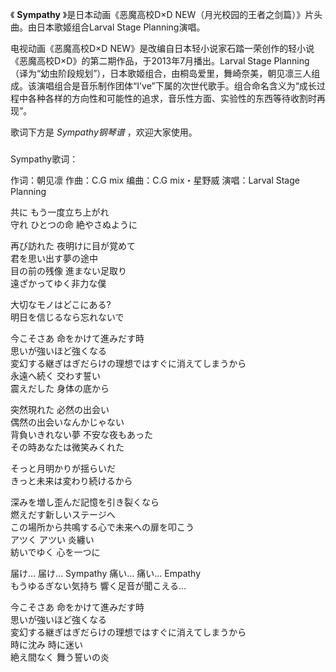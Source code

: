 

《 **Sympathy** 》是日本动画《恶魔高校D×D NEW（月光校园的王者之剑篇）》片头曲。由日本歌姬组合Larval Stage
Planning演唱。

  

电视动画《恶魔高校D×D NEW》是改编自日本轻小说家石踏一荣创作的轻小说《恶魔高校D×D》的第二期作品，于2013年7月播出。Larval Stage
Planning（译为“幼虫阶段规划”），日本歌姬组合，由桐岛爱里，舞崎奈美，朝见凛三人组成。该演唱组合是音乐制作团体“I've”下属的次世代歌手。组合命名含义为“成长过程中各种各样的方向性和可能性的追求，音乐性方面、实验性的东西等待收割时再现”。

  

歌词下方是 _Sympathy钢琴谱_ ，欢迎大家使用。

###  
Sympathy歌词：

作词：朝见凛 作曲：C.G mix 编曲：C.G mix・星野威 演唱：Larval Stage Planning  

  
共に もう一度立ち上がれ  
守れ ひとつの命 絶やさぬように

再び訪れた 夜明けに目が覚めて  
君を思い出す夢の途中  
目の前の残像 進まない足取り  
遠ざかってゆく非力な僕

大切なモノはどこにある?  
明日を信じるなら忘れないで

今こそさあ 命をかけて進みだす時  
思いが強いほど強くなる  
変幻する継ぎはぎだらけの理想ではすぐに消えてしまうから  
永遠へ続く 交わす誓い  
震えだした 身体の底から

突然現れた 必然の出会い  
偶然の出会いなんかじゃない  
背負いきれない夢 不安な夜もあった  
その時あなたは微笑みくれた

そっと月明かりが揺らいだ  
きっと未来は変わり続けるから

深みを増し歪んだ記憶を引き裂くなら  
燃えだす新しいステージへ  
この場所から共鳴する心で未来への扉を叩こう  
アツく アツい 炎纏い  
紡いでゆく 心を一つに

届け… 届け… Sympathy 痛い… 痛い… Empathy  
もうゆるぎない気持ち 響く足音が聞こえる…

今こそさあ 命をかけて進みだす時  
思いが強いほど強くなる  
変幻する継ぎはぎだらけの理想ではすぐに消えてしまうから  
時に沈み 時に迷い  
絶え間なく 舞う誓いの炎

